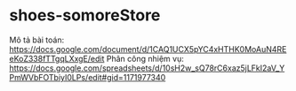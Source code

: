 # shoes-somoreStore
Mô tả bài toán: https://docs.google.com/document/d/1CAQ1UCX5pYC4xHTHK0MoAuN4REeKoZ338fTTgqLXxgE/edit 
Phân công nhiệm vụ: https://docs.google.com/spreadsheets/d/10sH2w_sQ78rC6xaz5jLFkI2aV_YPmWVbFOTbiyI0LPs/edit#gid=1171977340
